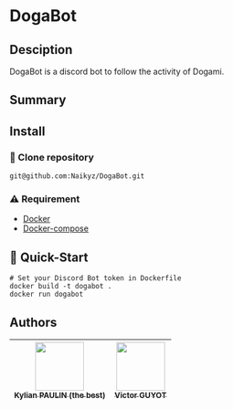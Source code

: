 # DogaBot

## Desciption
DogaBot is a discord bot to follow the activity of Dogami.

## Summary

## Install

### :rocket: Clone repository

```shell
git@github.com:Naikyz/DogaBot.git
```

### :warning: Requirement

- [Docker](https://docs.docker.com/get-docker/)
- [Docker-compose](https://docs.docker.com/compose/install/)

## :checkered_flag: Quick-Start

```shell
# Set your Discord Bot token in Dockerfile
docker build -t dogabot .
docker run dogabot
```

## Authors

| [<img src="https://github.com/Naikyz.png?size=85" width=85><br><sub>Kylian PAULIN (the best)</sub>](https://github.com/Naikyz) | [<img src="https://github.com/MrSIooth.png?size=85" width=85><br><sub>Victor GUYOT</sub>](https://github.com/MrSIooth)
| :---: | :---: |
<h2 align=center>
